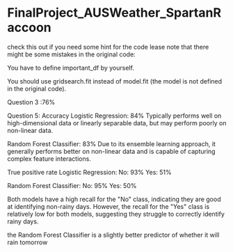 # FinalProject_AUSWeather_SpartanRaccoon
check this out if you need some hint for the code
lease note that there might be some mistakes in the original code:

You have to define important_df by yourself.

You should use gridsearch.fit instead of model.fit (the model is not defined in the original code).

Question 3 :76%

Question 5:
Accuracy
Logistic Regression: 84%
Typically performs well on high-dimensional data or linearly separable data, but may perform poorly on non-linear data.

Random Forest Classifier: 83%
Due to its ensemble learning approach, it generally performs better on non-linear data and is capable of capturing complex feature interactions.

True positive rate
Logistic Regression:
No: 93%
Yes: 51%

Random Forest Classifier:
No: 95%
Yes: 50%

Both models have a high recall for the "No" class, indicating they are good at identifying non-rainy days. However, the recall for the "Yes" class is relatively low for both models, suggesting they struggle to correctly identify rainy days.

 the Random Forest Classifier is a slightly better predictor of whether it will rain tomorrow
